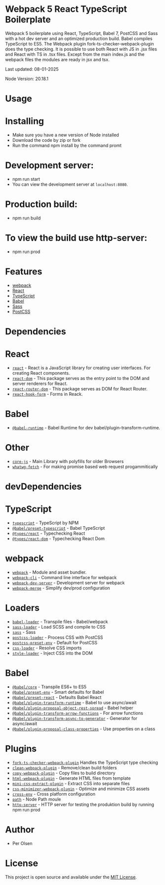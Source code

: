 # Webpack 5 React TypeScript Boilerplate

Webpack 5 boilerplate using React, TypeScript, Babel 7, PostCSS and Sass with a hot dev server and an optimized production build. Babel compiles TypeScript to ES5. The Webpack plugin fork-ts-checker-webpack-plugin does the type checking. It is possible to use both React with JS in .jsx files and React with TS in .tsx files. Except from the main index.js and the webpack files the modules are ready in jsx and tsx.

Last updated: 08-01-2025

Node Version: 20.18.1

# Usage

# Installing

- Make sure you have a new version of Node installed
- Download the code by zip or fork
- Run the command npm install by the command promt

# Development server:

- npm run start
- You can view the development server at `localhost:8080`.

# Production build:

- npm run build

# To view the build use http-server:

- npm run prod


# Features

- [webpack](https://webpack.js.org/)
- [React](https://reactjs.org/)
- [TypeScript](https://www.typescriptlang.org/)
- [Babel](https://babeljs.io/)
- [Sass](https://sass-lang.com/)
- [PostCSS](https://postcss.org/)


# Dependencies 

# React

- [`react`](https://www.npmjs.com/package/react) - React is a JavaScript library for creating user interfaces. For creating React components.
- [`react-dom`](https://www.npmjs.com/package/react-dom) - This package serves as the entry point to the DOM and server renderers for React. 
- [`react-router-dom`](https://www.npmjs.com/package/react-router-dom) - This package serves as DOM for React Router. 
- [`react-hook-form`](https://www.npmjs.com/package/react-hook-form) - Forms in Reack. 

# Babel

- [`@babel-runtime`](https://babeljs.io/docs/en/babel-runtime) - Babel Runtime for dev babel/plugin-transform-runtime.

# Other 

- [`core-js`](https://www.npmjs.com/package/core-js) - Main Library with polyfills for older Browsers
- [`whatwg-fetch`](https://www.npmjs.com/package/whatwg-fetch) - For making promise based web request progammitically


#  devDependencies

# TypeScript

- [`typescript`](https://www.npmjs.com/package/typescript) - TypeScript by NPM
- [`@babel/preset-typescript`](https://babeljs.io/docs/en/babel-preset-typescript) - Babel TypeScript
- [`@types/react`](https://www.npmjs.com/package/@types/react) - Typechecking React
- [`@types/react-dom`](https://www.npmjs.com/package/@types/react-dom) - Typechecking React Dom 

# webpack

- [`webpack`](https://github.com/webpack/webpack) - Module and asset bundler.
- [`webpack-cli`](https://github.com/webpack/webpack-cli) - Command line interface for webpack
- [`webpack-dev-server`](https://github.com/webpack/webpack-dev-server) - Development server for webpack
- [`webpack-merge`](https://github.com/survivejs/webpack-merge) - Simplify dev/prod configuration

# Loaders

- [`babel-loader`](https://webpack.js.org/loaders/babel-loader/) - Transpile files - Babel/webpack
- [`sass-loader`](https://webpack.js.org/loaders/sass-loader/) - Load SCSS and compile to CSS
- [`sass`](https://github.com/sass/node-sass) - Sass
- [`postcss-loader`](https://webpack.js.org/loaders/postcss-loader/) - Process CSS with PostCSS
- [`postcss-preset-env`](https://www.npmjs.com/package/postcss-preset-env) - Default for PostCSS
- [`css-loader`](https://webpack.js.org/loaders/css-loader/) - Resolve CSS imports
- [`style-loader`](https://webpack.js.org/loaders/style-loader/) - Inject CSS into the DOM

# Babel

- [`@babel/core`](https://www.npmjs.com/package/@babel/core) - Transpile ES6+ to ES5
- [`@babel/preset-env`](https://babeljs.io/docs/en/babel-preset-env) - Smart defaults for Babel
- [`@babel/preset-react`](https://babeljs.io/docs/en/babel-preset-react) - Defaults Babel React
- [`@babel/plugin-transform-runtime`](https://babeljs.io/docs/en/babel-plugin-transform-runtime) - Babel to use async/await
- [`@babel/plugin-proposal-object-rest-spread`](https://babeljs.io/docs/en/plugin-proposal-object-rest-spread) - Babel helper
- [`@babel/plugin-transform-arrow-functions`](https://babeljs.io/docs/en/plugin-transform-arrow-functions) - For arrow functions
- [`@babel/plugin-transform-async-to-generator`](https://babeljs.io/docs/en/plugin-transform-async-to-generator) - Generator for async/await
- [`@babel/plugin-proposal-class-properties`](https://babeljs.io/docs/en/babel-plugin-proposal-class-properties) - Use properties on a class


# Plugins

- [`fork-ts-checker-webpack-plugin`](https://github.com/TypeStrong/fork-ts-checker-webpack-plugin)  Handles the TypeScript type checking
- [`clean-webpack-plugin`](https://github.com/johnagan/clean-webpack-plugin) - Remove/clean build folders
- [`copy-webpack-plugin`](https://github.com/webpack-contrib/copy-webpack-plugin) - Copy files to build directory
- [`html-webpack-plugin`](https://github.com/jantimon/html-webpack-plugin) - Generate HTML files from template
- [`mini-css-extract-plugin`](https://github.com/webpack-contrib/mini-css-extract-plugin) - Extract CSS into separate files
- [`css-minimizer-webpack-plugin`](https://webpack.js.org/plugins/css-minimizer-webpack-plugin/) - Optimize and minimize CSS assets
- [`cross-env`](https://github.com/kentcdodds/cross-env) - Cross platform configuration
- [`path`](https://www.npmjs.com/package/path) - Node Path moule
- [`http-server`](https://www.npmjs.com/package/http-server) - HTTP server for testing the produktion build by running npm run prod


# Author

- Per Olsen

# License

This project is open source and available under the [MIT License](LICENSE).
